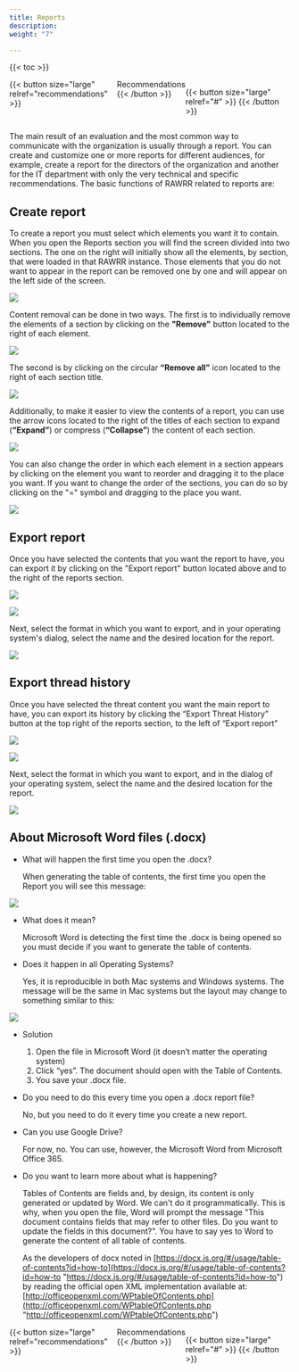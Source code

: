 ```yaml
---
title: Reports
description: 
weight: "7"

---
```

{{< toc >}}

<div style="display: flex; justify-content: space-between">
{{< button size="large" relref="recommendations" >}} <i class="arrow left"></i> Recommendations {{< /button >}}

{{< button size="large" relref="#" >}} <i class="arrow right"></i>{{< /button >}}
</div>

The main result of an evaluation and the most common way to communicate with the organization is usually through a report. You can create and customize one or more reports for different audiences, for example, create a report for the directors of the organization and another for the IT department with only the very technical and specific recommendations. The basic functions of RAWRR related to reports are:

## Create report

To create a report you must select which elements you want it to contain. When you open the Reports section you will find the screen divided into two sections. The one on the right will initially show all the elements, by section, that were loaded in that RAWRR instance. Those elements that you do not want to appear in the report can be removed one by one and will appear on the left side of the screen.

![](/images/reporte-home.png)

Content removal can be done in two ways. The first is to individually remove the elements of a section by clicking on the **"Remove"** button located to the right of each element.

![](/images/remove.png)

The second is by clicking on the circular **“Remove all”** icon located to the right of each section title.

![](/images/remover-todo.png)

Additionally, to make it easier to view the contents of a report, you can use the arrow icons located to the right of the titles of each section to expand (**“Expand”**) or compress (**“Collapse”**) the content of each section.

![](/images/flechas.png)

You can also change the order in which each element in a section appears by clicking on the element you want to reorder and dragging it to the place you want. If you want to change the order of the sections, you can do so by clicking on the "=" symbol and dragging to the place you want.

![](/images/arrastrar.png)

## Export report

Once you have selected the contents that you want the report to have, you can export it by clicking on the "Export report" button located above and to the right of the reports section.

![](/images/export_report_button_en.png)

![](/images/export_report_en.png)

Next, select the format in which you want to export, and in your operating system's dialog, select the name and the desired location for the report.

![](/images/choose_format_en.png)

## Export thread history

Once you have selected the threat content you want the main report to have, you can export its history by clicking the “Export Threat History” button at the top right of the reports section, to the left of “Export report"

![](/images/export_threat_history_button_en.png)

![](/images/export_threat_en.png)

Next, select the format in which you want to export, and in the dialog of your operating system, select the name and the desired location for the report.

![](/images/choose_format_en.png)

## About Microsoft Word files (.docx)

* What will happen the first time you open the .docx?

  When generating the table of contents, the first time you open the Report you will see this message:

![](/images/word1.png)

* What does it mean?

  Microsoft Word is detecting the first time the .docx is being opened so you must decide if you want to generate the table of contents.
* Does it happen in all Operating Systems?

  Yes, it is reproducible in both Mac systems and Windows systems. The message will be the same in Mac systems but the layout may change to something similar to this:

![](/images/word2.png)

* Solution
  1. Open the file in Microsoft Word (it doesn’t matter the operating system)
  2. Click “yes”. The document should open with the Table of Contents.
  3. You save your .docx file.
* Do you need to do this every time you open a .docx report file?

  No, but you need to do it every time you create a new report.
* Can you use Google Drive?

  For now, no. You can use, however, the Microsoft Word from Microsoft Office 365.
* Do you want to learn more about what is happening?

  Tables of Contents are fields and, by design, its content is only generated or updated by Word. We can't do it programmatically. This is why, when you open the file, Word will prompt the message "This document contains fields that may refer to other files. Do you want to update the fields in this document?". You have to say yes to Word to generate the content of all table of contents.

  As the developers of docx noted in [https://docx.js.org/#/usage/table-of-contents?id=how-to](https://docx.js.org/#/usage/table-of-contents?id=how-to "https://docx.js.org/#/usage/table-of-contents?id=how-to") by reading the official open XML implementation available at: [http://officeopenxml.com/WPtableOfContents.php](http://officeopenxml.com/WPtableOfContents.php "http://officeopenxml.com/WPtableOfContents.php")

<div style="display: flex; justify-content: space-between">
{{< button size="large" relref="recommendations" >}} <i class="arrow left"></i> Recommendations {{< /button >}}

{{< button size="large" relref="#" >}} <i class="arrow right"></i>{{< /button >}}
</div>